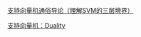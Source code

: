 [支持向量机通俗导论（理解SVM的三层境界）](https://blog.csdn.net/v_JULY_v/article/details/7624837)

[支持向量机：Duality](http://blog.pluskid.org/?p=702)

